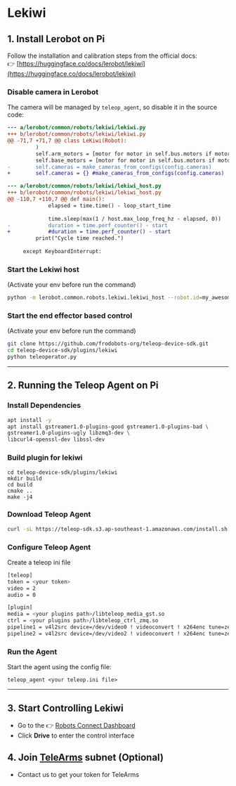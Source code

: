 # Lekiwi

## 1. Install Lerobot on Pi

Follow the installation and calibration steps from the official docs:  
👉 [https://huggingface.co/docs/lerobot/lekiwi](https://huggingface.co/docs/lerobot/lekiwi)

### Disable camera in Lerobot  
The camera will be managed by `teleop_agent`, so disable it in the source code:

```diff
--- a/lerobot/common/robots/lekiwi/lekiwi.py
+++ b/lerobot/common/robots/lekiwi/lekiwi.py
@@ -71,7 +71,7 @@ class LeKiwi(Robot):
         )
         self.arm_motors = [motor for motor in self.bus.motors if motor.startswith("arm")]
         self.base_motors = [motor for motor in self.bus.motors if motor.startswith("base")]
-        self.cameras = make_cameras_from_configs(config.cameras)
+        self.cameras = {} #make_cameras_from_configs(config.cameras)

--- a/lerobot/common/robots/lekiwi/lekiwi_host.py
+++ b/lerobot/common/robots/lekiwi/lekiwi_host.py
@@ -110,7 +110,7 @@ def main():
             elapsed = time.time() - loop_start_time
 
             time.sleep(max(1 / host.max_loop_freq_hz - elapsed, 0))
-            duration = time.perf_counter() - start
+            #duration = time.perf_counter() - start
         print("Cycle time reached.")
 
     except KeyboardInterrupt:
```

### Start the Lekiwi host
(Activate your env before run the command)
```bash
python -m lerobot.common.robots.lekiwi.lekiwi_host --robot.id=my_awesome_kiwi
```

### Start the end effector based control
(Activate your env before run the command)
```bash
git clone https://github.com/frodobots-org/teleop-device-sdk.git
cd teleop-device-sdk/plugins/lekiwi
python teleoperator.py
```
---

## 2. Running the Teleop Agent on Pi

### Install Dependencies
```bash
apt install -y
apt install gstreamer1.0-plugins-good gstreamer1.0-plugins-bad \
gstreamer1.0-plugins-ugly libzmq3-dev \
libcurl4-openssl-dev libssl-dev
```

### Build plugin for lekiwi
```
cd teleop-device-sdk/plugins/lekiwi
mkdir build
cd build
cmake ..
make -j4
```

### Download Teleop Agent
```bash
curl -sL https://teleop-sdk.s3.ap-southeast-1.amazonaws.com/install.sh | sudo bash
```

### Configure Teleop Agent
Create a teleop ini file
```bash
[teleop]
token = <your token>
video = 2
audio = 0

[plugin]
media = <your plugins path>/libteleop_media_gst.so
ctrl = <your plugins path>/libteleop_ctrl_zmq.so
pipeline1 = v4l2src device=/dev/video0 ! videoconvert ! x264enc tune=zerolatency speed-preset=ultrafast key-int-max=60 bitrate=2048 bframes=0 ! appsink name=sink sync=false
pipeline2 = v4l2src device=/dev/video2 ! videoconvert ! x264enc tune=zerolatency speed-preset=ultrafast key-int-max=60 bitrate=1024 bframes=0 ! appsink name=sink sync=false
```

### Run the Agent

Start the agent using the config file:

```
teleop_agent <your teleop.ini file>
```

---

## 3. Start Controlling Lekiwi
- Go to the 👉 [Robots Connect Dashboard](https://robots-connect.netlify.app/dashboard)
- Click **Drive** to enter the control interface

## 4. Join [TeleArms](https://telearms.com/) subnet (Optional)
- Contact us to get your token for TeleArms
